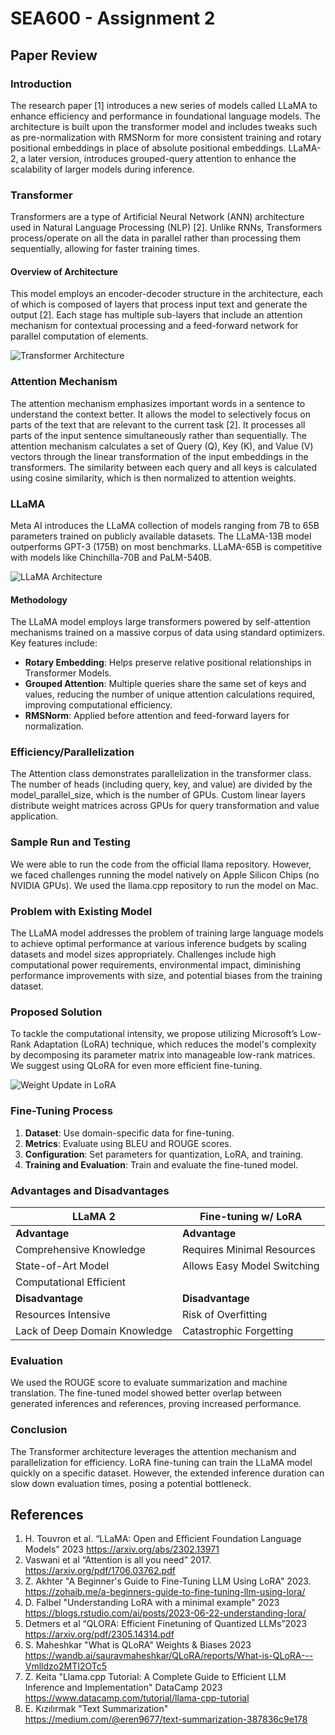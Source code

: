 # SEA600 - Assignment 2

## Paper Review

### Introduction

The research paper [1] introduces a new series of models called LLaMA to enhance efficiency and performance in foundational language models. The architecture is built upon the transformer model and includes tweaks such as pre-normalization with RMSNorm for more consistent training and rotary positional embeddings in place of absolute positional embeddings. LLaMA-2, a later version, introduces grouped-query attention to enhance the scalability of larger models during inference.

### Transformer

Transformers are a type of Artificial Neural Network (ANN) architecture used in Natural Language Processing (NLP) [2]. Unlike RNNs, Transformers process/operate on all the data in parallel rather than processing them sequentially, allowing for faster training times.

#### Overview of Architecture

This model employs an encoder-decoder structure in the architecture, each of which is composed of layers that process input text and generate the output [2]. Each stage has multiple sub-layers that include an attention mechanism for contextual processing and a feed-forward network for parallel computation of elements.

![Transformer Architecture](Images/Transformer.png)

### Attention Mechanism

The attention mechanism emphasizes important words in a sentence to understand the context better. It allows the model to selectively focus on parts of the text that are relevant to the current task [2]. It processes all parts of the input sentence simultaneously rather than sequentially. The attention mechanism calculates a set of Query (Q), Key (K), and Value (V) vectors through the linear transformation of the input embeddings in the transformers. The similarity between each query and all keys is calculated using cosine similarity, which is then normalized to attention weights.

### LLaMA

Meta AI introduces the LLaMA collection of models ranging from 7B to 65B parameters trained on publicly available datasets. The LLaMA-13B model outperforms GPT-3 (175B) on most benchmarks. LLaMA-65B is competitive with models like Chinchilla-70B and PaLM-540B.

![LLaMA Architecture](/Images/LLAMA.png)

#### Methodology

The LLaMA model employs large transformers powered by self-attention mechanisms trained on a massive corpus of data using standard optimizers. Key features include:

- **Rotary Embedding**: Helps preserve relative positional relationships in Transformer Models.
- **Grouped Attention**: Multiple queries share the same set of keys and values, reducing the number of unique attention calculations required, improving computational efficiency.
- **RMSNorm**: Applied before attention and feed-forward layers for normalization.

### Efficiency/Parallelization

The Attention class demonstrates parallelization in the transformer class. The number of heads (including query, key, and value) are divided by the model_parallel_size, which is the number of GPUs. Custom linear layers distribute weight matrices across GPUs for query transformation and value application.

### Sample Run and Testing

We were able to run the code from the official llama repository. However, we faced challenges running the model natively on Apple Silicon Chips (no NVIDIA GPUs). We used the llama.cpp repository to run the model on Mac.

### Problem with Existing Model

The LLaMA model addresses the problem of training large language models to achieve optimal performance at various inference budgets by scaling datasets and model sizes appropriately. Challenges include high computational power requirements, environmental impact, diminishing performance improvements with size, and potential biases from the training dataset.

### Proposed Solution

To tackle the computational intensity, we propose utilizing Microsoft’s Low-Rank Adaptation (LoRA) technique, which reduces the model's complexity by decomposing its parameter matrix into manageable low-rank matrices. We suggest using QLoRA for even more efficient fine-tuning.

![Weight Update in LoRA](Images/WeightUpdate.png)

### Fine-Tuning Process

1. **Dataset**: Use domain-specific data for fine-tuning.
2. **Metrics**: Evaluate using BLEU and ROUGE scores.
3. **Configuration**: Set parameters for quantization, LoRA, and training.
4. **Training and Evaluation**: Train and evaluate the fine-tuned model.

### Advantages and Disadvantages

| LLaMA 2                       | Fine-tuning w/ LoRA         |
| ----------------------------- | --------------------------- |
| **Advantage**                 | **Advantage**               |
| Comprehensive Knowledge       | Requires Minimal Resources  |
| State-of-Art Model            | Allows Easy Model Switching |
| Computational Efficient       |                             |
| **Disadvantage**              | **Disadvantage**            |
| Resources Intensive           | Risk of Overfitting         |
| Lack of Deep Domain Knowledge | Catastrophic Forgetting     |

### Evaluation

We used the ROUGE score to evaluate summarization and machine translation. The fine-tuned model showed better overlap between generated inferences and references, proving increased performance.

### Conclusion

The Transformer architecture leverages the attention mechanism and parallelization for efficiency. LoRA fine-tuning can train the LLaMA model quickly on a specific dataset. However, the extended inference duration can slow down evaluation times, posing a potential bottleneck.

## References

1. H. Touvron et al. “LLaMA: Open and Efficient Foundation Language Models” 2023 https://arxiv.org/abs/2302.13971
2. Vaswani et al “Attention is all you need” 2017. https://arxiv.org/pdf/1706.03762.pdf
3. Z. Akhter "A Beginner's Guide to Fine-Tuning LLM Using LoRA" 2023. https://zohaib.me/a-beginners-guide-to-fine-tuning-llm-using-lora/
4. D. Falbel "Understanding LoRA with a minimal example" 2023 https://blogs.rstudio.com/ai/posts/2023-06-22-understanding-lora/
5. Detmers et al “QLORA: Efficient Finetuning of Quantized LLMs”2023 https://arxiv.org/pdf/2305.14314.pdf
6. S. Maheshkar "What is QLoRA" Weights & Biases 2023 https://wandb.ai/sauravmaheshkar/QLoRA/reports/What-is-QLoRA---Vmlldzo2MTI2OTc5
7. Z. Keita "Llama.cpp Tutorial: A Complete Guide to Efficient LLM Inference and Implementation" DataCamp 2023 https://www.datacamp.com/tutorial/llama-cpp-tutorial
8. E. Kızılırmak "Text Summarization" https://medium.com/@eren9677/text-summarization-387836c9e178
